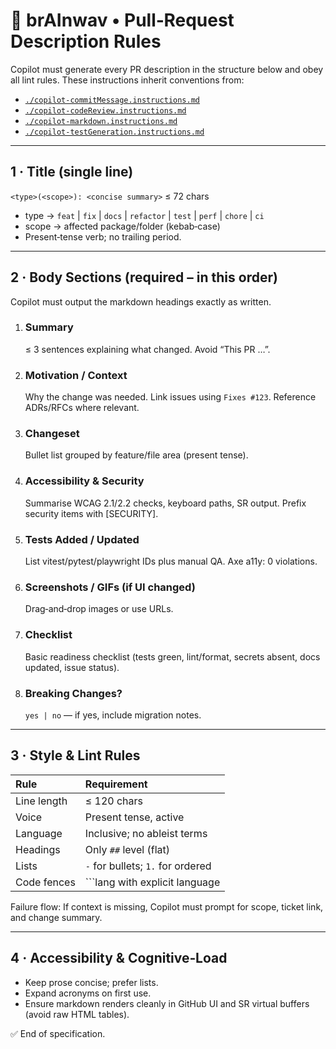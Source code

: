 <!--
file_path: ".github/instructions/copilot-pullRequest.instructions.md"
description: "Canonical rules for GitHub Copilot PR description autogeneration"
maintainer: "@jamiescottcraik"
last_updated: "2025-08-09"
version: "0.3.0"
status: "active"
-->

# 🤖 brAInwav • Pull‑Request Description Rules

Copilot must generate every PR description in the structure below and obey all lint rules. These instructions inherit conventions from:

- [`./copilot-commitMessage.instructions.md`](./copilot-commitMessage.instructions.md)
- [`./copilot-codeReview.instructions.md`](./copilot-codeReview.instructions.md)
- [`./copilot-markdown.instructions.md`](./copilot-markdown.instructions.md)
- [`./copilot-testGeneration.instructions.md`](./copilot-testGeneration.instructions.md)

---

## 1 · Title (single line)

`<type>(<scope>): <concise summary>` ≤ 72 chars

- type → `feat` | `fix` | `docs` | `refactor` | `test` | `perf` | `chore` | `ci`
- scope → affected package/folder (kebab‑case)
- Present‑tense verb; no trailing period.

---

## 2 · Body Sections (required – in this order)

Copilot must output the markdown headings exactly as written.

1. ### Summary

   ≤ 3 sentences explaining what changed. Avoid “This PR …”.

2. ### Motivation / Context

   Why the change was needed. Link issues using `Fixes #123`. Reference ADRs/RFCs where relevant.

3. ### Changeset

   Bullet list grouped by feature/file area (present tense).

4. ### Accessibility & Security

   Summarise WCAG 2.1/2.2 checks, keyboard paths, SR output. Prefix security items with [SECURITY].

5. ### Tests Added / Updated

   List vitest/pytest/playwright IDs plus manual QA. Axe a11y: 0 violations.

6. ### Screenshots / GIFs (if UI changed)

   Drag‑and‑drop images or use URLs.

7. ### Checklist

   Basic readiness checklist (tests green, lint/format, secrets absent, docs updated, issue status).

8. ### Breaking Changes?
   `yes | no` — if yes, include migration notes.

---

## 3 · Style & Lint Rules

| Rule        | Requirement                       |
| :---------- | :-------------------------------- |
| Line length | ≤ 120 chars                       |
| Voice       | Present tense, active             |
| Language    | Inclusive; no ableist terms       |
| Headings    | Only `##` level (flat)            |
| Lists       | `-` for bullets; `1.` for ordered |
| Code fences | ```lang with explicit language    |

Failure flow: If context is missing, Copilot must prompt for scope, ticket link, and change summary.

---

## 4 · Accessibility & Cognitive‑Load

- Keep prose concise; prefer lists.
- Expand acronyms on first use.
- Ensure markdown renders cleanly in GitHub UI and SR virtual buffers (avoid raw HTML tables).

✅ End of specification.
